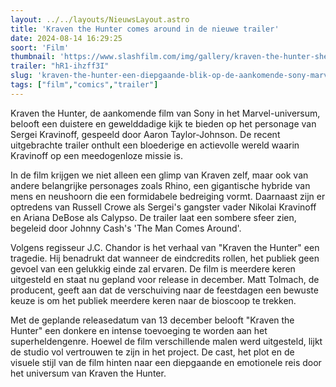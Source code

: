 ```yaml
---
layout: ../../layouts/NieuwsLayout.astro
title: 'Kraven the Hunter comes around in de nieuwe trailer'
date: 2024-08-14 16:29:25
soort: 'Film'
thumbnail: 'https://www.slashfilm.com/img/gallery/kraven-the-hunter-shell/will-audiences-have-a-kraven-for-more-r-rated-marvel-movies-1723642060.jpg'
trailer: "hR1-ihzff3I"
slug: 'kraven-the-hunter-een-diepgaande-blik-op-de-aankomende-sony-marvel-film'
tags: ["film","comics","trailer"]
---
```


Kraven the Hunter, de aankomende film van Sony in het Marvel-universum, belooft een duistere en gewelddadige kijk te bieden op het personage van Sergei Kravinoff, gespeeld door Aaron Taylor-Johnson. De recent uitgebrachte trailer onthult een bloederige en actievolle wereld waarin Kravinoff op een meedogenloze missie is.

In de film krijgen we niet alleen een glimp van Kraven zelf, maar ook van andere belangrijke personages zoals Rhino, een gigantische hybride van mens en neushoorn die een formidabele bedreiging vormt. Daarnaast zijn er optredens van Russell Crowe als Sergei's gangster vader Nikolai Kravinoff en Ariana DeBose als Calypso. De trailer laat een sombere sfeer zien, begeleid door Johnny Cash's 'The Man Comes Around'.

Volgens regisseur J.C. Chandor is het verhaal van "Kraven the Hunter" een tragedie. Hij benadrukt dat wanneer de eindcredits rollen, het publiek geen gevoel van een gelukkig einde zal ervaren. De film is meerdere keren uitgesteld en staat nu gepland voor release in december. Matt Tolmach, de producent, geeft aan dat de verschuiving naar de feestdagen een bewuste keuze is om het publiek meerdere keren naar de bioscoop te trekken.

Met de geplande releasedatum van 13 december belooft "Kraven the Hunter" een donkere en intense toevoeging te worden aan het superheldengenre. Hoewel de film verschillende malen werd uitgesteld, lijkt de studio vol vertrouwen te zijn in het project. De cast, het plot en de visuele stijl van de film hinten naar een diepgaande en emotionele reis door het universum van Kraven the Hunter.
